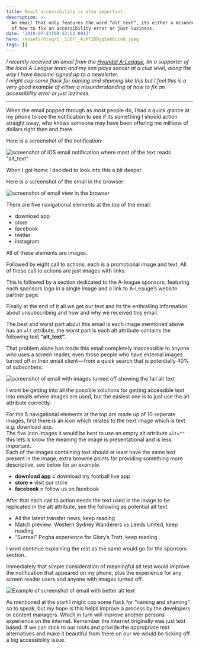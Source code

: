 ```yaml
---
title: Email accessibility is also important
description: >-
  An email that only features the word “alt_text”, its either a misunderstanding
  of how to fix an accessibility error or just laziness.
date: '2019-07-23T00:52:52.091Z'
hero: /assets/blog/1__1c6Y__AJKF2DDyqEah6uioQ.jpeg
tags: []
---
```


_I recently received an email from the_ [_Hyundai A-League_](https://www.a-league.com.au/)_, Im a supporter of the local A-League team and my son plays soccer at a club level, along the way I have become signed up to a newsletter.   
I might cop some flack for naming and shaming like this but I feel this is a very good example of either a misunderstanding of how to fix an accessibility error or just laziness._

---

When the email popped through as most people do, I had a quick glance at my phone to see the notification to see if its something I should action straight away, who knows someone may have been offering me millions of dollars right then and there.

Here is a screenshot of the notification:

![screenshot of iOS email notification where most of the text reads "alt_text"](/assets/blog/1_0bUFu4eZA90jv_cVKQ_png.jpeg)

When I got home I decided to look into this a bit deeper.

Here is a screenshot of the email in the browser:

![screenshot of email view in the browser](/assets/blog/1_KNELJryTAC09pormZRBFfA.png)

There are five navigational elements at the top of the email:

*   download app
*   store
*   facebook
*   twitter
*   instagram

All of these elements are images.

Followed by eight call to actions, each is a promotional image and text. All of these call to actions are just images with links.

This is followed by a section dedicated to the A-league sponsors, featuring each sponsors logo in a single image and a link to A-Leauge’s website partner page.

Finally at the end of it all we get our text and its the enthralling information about unsubscribing and how and why we received this email.

The best and worst part about this email is each image mentioned above has an `alt` attribute, the worst part is each alt attribute contains the following text **“alt\_text”**.

That problem alone has made this email completely inaccessible to anyone who uses a screen reader, even those people who have external images turned off in their email client — from a quick search that is potentially 40% of subscribers.

![screenshot of email with images turned off showing the fail alt text](/assets/blog/1_MlPT13DomQ0rbkY3OiIlwQ.png)

I wont be getting into all the possible solutions for getting accessible text into emails where images are used, but the easiest one is to just use the alt attribute correctly.

For the 5 navigational elements at the top are made up of 10 seperate images, first there is an icon which relates to the next image which is text e.g. download app.   
The five icon images it would be best to use an empty alt attribute `alt=""` this lets is know the meaning the image is presentational and is less important.  
Each of the images containing text should at least have the same text present in the image, extra brownie points for providing something more descriptive, see below for an example.

*   **download app =** download my football live app
*   **store =** visit our store
*   **facebook =** follow us on facebook

After that each call to action needs the text used in the image to be replicated in the alt attribute, see the following as potential alt text.

*   All the latest transfer news, keep reading
*   Match preview: Western Sydney Wanderers vs Leeds United, keep reading
*   “Surreal” Pogba experience for Glory’s Tratt, keep reading

I wont continue explaining the rest as the same would go for the sponsors section.

Immediately that simple consideration of meaningful alt text would improve the notification that appeared on my phone, plus the experience for any screen reader users and anyone with images turned off.

![Example of screenshot of email with better alt text](/assets/blog/1_bhHKUcZAdK8u-95qZ9MdHw.png)

As mentioned at the start I might cop some flack for “naming and shaming” so to speak, but my hope is this helps improve a process by the developers or content managers. Which in turn will improve another persons experience on the internet. Remember the internet originally was just text based. If we can stick to our roots and provide the appropriate text alternatives and make it beautiful from there on our we would be ticking off a big accessibility issue.